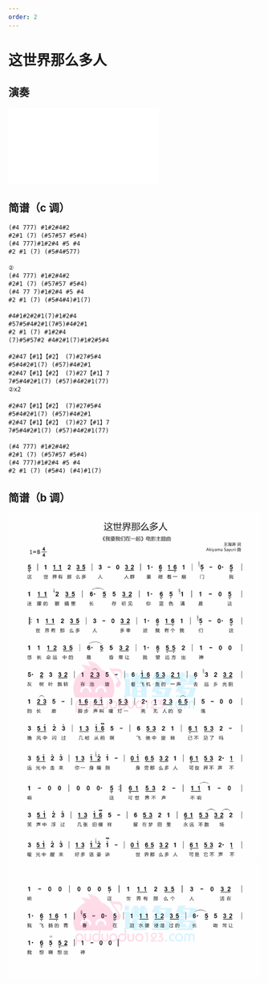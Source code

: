 ```yaml
---
order: 2
---
```


# 这世界那么多人

## 演奏

<iframe src="//player.bilibili.com/player.html?aid=766424858&bvid=BV1Rr4y1h7nR&cid=506934700&page=1" scrolling="no" border="0" frameborder="no" framespacing="0" allowfullscreen> </iframe>

## 简谱（c 调）

```
(#4 777) #1#2#4#2
#2#1 (7) (#57#57 #5#4)
(#4 777)#1#2#4 #5 #4
#2 #1 (7) (#5#4#577)

②
(#4 777) #1#2#4#2
#2#1 (7) (#57#57 #5#4)
(#4 77 7)#1#2#4 #5 #4
#2 #1 (7) (#5#4#4)#1(7)

#4#1#2#2#1(7)#1#2#4
#57#5#4#2#1(7#5)#4#2#1
#2 #1 (7) #1#2#4
(7)#5#57#2 #4#2#1(7)#1#2#5#4

#2#47【#1】【#2】 (7)#27#5#4
#5#4#2#1(7) (#57)#4#2#1
#2#47【#1】【#2】 (7)#27【#1】7
7#5#4#2#1(7) (#57)#4#2#1(77)
②x2

#2#47【#1】【#2】 (7)#27#5#4
#5#4#2#1(7) (#57)#4#2#1
#2#47【#1】【#2】 (7)#27【#1】7
7#5#4#2#1(7) (#57)#4#2#1(77)

(#4 777) #1#2#4#2
#2#1 (7) (#57#57 #5#4)
(#4 777)#1#2#4 #5 #4
#2 #1 (7) (#5#4) (#4)#1(7)
```

## 简谱（b 调）

![](./这世界那么多人1.png)
![](./这世界那么多人2.png)
